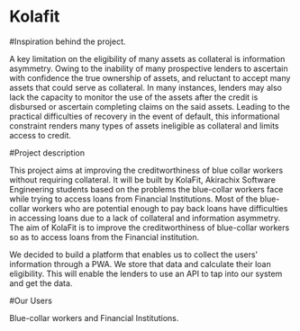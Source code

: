 # Kolafit


#Inspiration behind the project.

A key limitation on the eligibility of many assets as collateral is information asymmetry. 
Owing to the inability of many prospective lenders to ascertain with confidence the true ownership of assets, and reluctant to accept many assets that could serve as collateral. 
In many instances, lenders may also lack the capacity to monitor the use of the assets after the credit is disbursed or ascertain completing claims on the said assets.
Leading to the practical difficulties of recovery in the event of default, this informational constraint renders many types of assets ineligible as collateral and limits access to credit.

#Project description

This project aims at improving the creditworthiness of blue collar workers without requiring collateral.
It will be built by KolaFit, Akirachix Software Engineering students based on the problems the blue-collar workers face while trying to access loans from Financial Institutions. 
Most of the blue-collar workers who are potential enough to pay back loans have difficulties in accessing loans due to a lack of collateral and information asymmetry. 
The aim of KolaFit is to improve the creditworthiness of blue-collar workers so as to access loans from the Financial institution.

We decided to build a platform that enables us to collect the users’ information through a PWA. We store that data and calculate their loan eligibility. 
This will enable the lenders to use an API to tap into our system and get the data.

#Our Users

Blue-collar workers and Financial Institutions.

